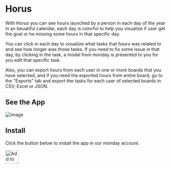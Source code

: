 # Horus

With Horus you can see hours launched by a person in each day of the year in an beuatiful calendar, each day is colorful to help you visualize if user get the goal or he missing some hours in that specific day. 

You can click in each day to visualize what tasks that hours was related to and see how longer was those tasks. If you need to fix some issue in that day, by clicking in the task, a modal from monday is presented to you for you edit that specific task.

Also, you can export hours from each user in one or more boards that you have selected, and if you need the exported hours from entire board, go to the "Exports" tab and export the tasks for each user of selected boards in CSV, Excel or JSON.

## See the App

![image](https://user-images.githubusercontent.com/12551007/116639289-90f56580-a93e-11eb-9233-27fe70e2a887.png)

## Install

Click the button below to install the app in our monday account.

<a href="https://auth.monday.com/oauth2/authorize?client_id=b494597a7d1813fdd23b28e37f2f48b0&response_type=install">
  <img
    alt="Add to monday.com"
    height="42"
    src="https://dapulse-res.cloudinary.com/image/upload/f_auto,q_auto/remote_mondaycom_static/uploads/Tal/4b5d9548-0598-436e-a5b6-9bc5f29ee1d9_Group12441.png"
  />
</a>
